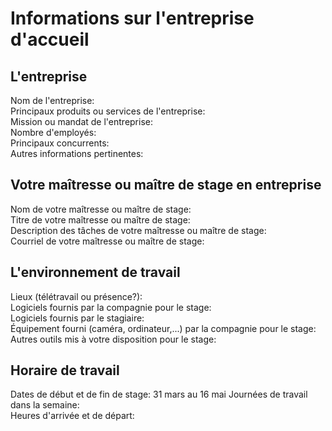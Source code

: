 # Informations sur l'entreprise d'accueil
## L'entreprise    
Nom de l'entreprise:    
Principaux produits ou services de l'entreprise:    
Mission ou mandat de l'entreprise:    
Nombre d'employés:         
Principaux concurrents:     
Autres informations pertinentes:    

## Votre maîtresse ou maître de stage en entreprise    
Nom de votre maîtresse ou maître de stage:     
Titre de votre maîtresse ou maître de stage:    
Description des tâches de votre maîtresse ou maître de stage:    
Courriel de votre maîtresse ou maître de stage:     

## L'environnement de travail     
Lieux (télétravail ou présence?):      
Logiciels fournis par la compagnie pour le stage:     
Logiciels fournis par le stagiaire:    
Équipement fourni (caméra, ordinateur,...) par la compagnie pour le stage:       
Autres outils mis à votre disposition pour le stage:      

## Horaire de travail
Dates de début et de fin de stage: 31 mars au 16 mai
Journées de travail dans la semaine:     
Heures d'arrivée et de départ:    
